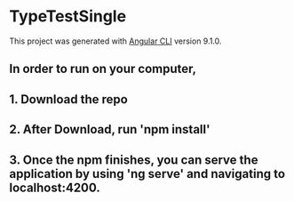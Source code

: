 # TypeTestSingle

This project was generated with [Angular CLI](https://github.com/angular/angular-cli) version 9.1.0.

## In order to run on your computer, 

##  1. Download the repo
##  2. After Download, run 'npm install'
##  3. Once the npm finishes, you can serve the application by using 'ng serve' and navigating to localhost:4200.









